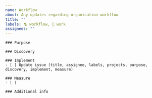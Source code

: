 ```yaml
---
name: Workflow
about: Any updates regarding organisation workflow
title: ""
labels: 🪜 workflow, 🛞 work
assignees: ""
---
```


```[tasklist]
### Purpose
```

```[tasklist]
### Discovery
```

```[tasklist]
### Implement
- [ ] Update issue (title, assignee, labels, projects, purpose, discovery, implement, measure)
```

```[tasklist]
### Measure
- [ ] 
```

```[tasklist]
### Additional info
```
